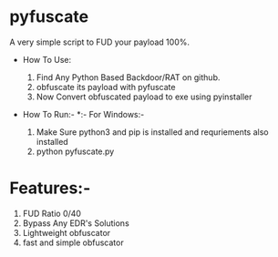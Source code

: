 # pyfuscate
A very simple script to FUD your payload 100%.

* How To Use:
  1. Find Any Python Based Backdoor/RAT on github.
  2. obfuscate its payload with pyfuscate
  3. Now Convert obfuscated payload to exe using pyinstaller
  
* How To Run:-
  *:- For Windows:-
   1. Make Sure python3 and pip is installed and requriements also installed
   2. python pyfuscate.py
  
# Features:-

  1) FUD Ratio 0/40
  2) Bypass Any EDR's Solutions
  3) Lightweight obfuscator
  3) fast and simple obfuscator
   
  
